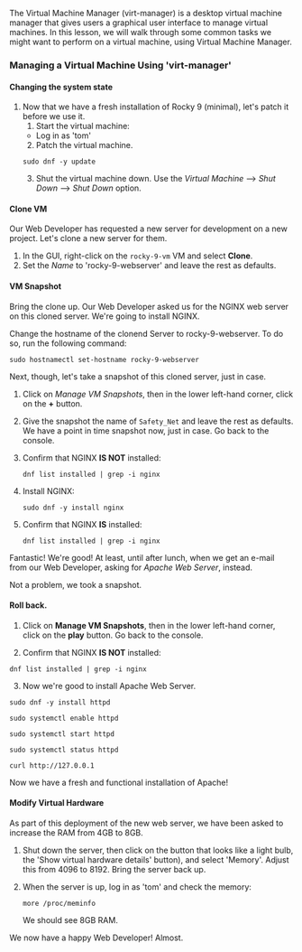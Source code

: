 The Virtual Machine Manager (virt-manager) is a desktop virtual machine manager that gives users a graphical user interface to manage virtual machines.  In this lesson, we will walk through some common tasks we might want to perform on a virtual machine, using Virtual Machine Manager.

### Managing a Virtual Machine Using 'virt-manager'

#### Changing the system state

1. Now that we have a fresh installation of Rocky 9 (minimal), let's patch it before we use it.
    1. Start the virtual machine:
      - Log in as 'tom'
    2. Patch the virtual machine.
    ```
    sudo dnf -y update
    ```
    3. Shut the virtual machine down.  Use the *Virtual Machine* --> *Shut Down* --> *Shut Down* option.

#### Clone VM

Our Web Developer has requested a new server for development on a new project.  Let's clone a new server for them.

1. In the GUI, right-click on the `rocky-9-vm` VM and select **Clone**.  
2. Set the *Name* to 'rocky-9-webserver' and leave the rest as defaults.

#### VM Snapshot

Bring the clone up.  Our Web Developer asked us for the NGINX web server on this cloned server.  We're going to install NGINX.

Change the hostname of the clonend Server to rocky-9-webserver. To do so, run the following command:
```
sudo hostnamectl set-hostname rocky-9-webserver
```

Next, though, let's take a snapshot of this cloned server, just in case.

1. Click on *Manage VM Snapshots*, then in the lower left-hand corner, click on the **+** button.

2. Give the snapshot the name of `Safety_Net` and leave the rest as defaults.  We have a point in time snapshot now, just in case.  Go back to the console.

3. Confirm that NGINX **IS NOT** installed:

    ```
    dnf list installed | grep -i nginx
    ```

4. Install NGINX:

    ```
    sudo dnf -y install nginx
    ```

5. Confirm that NGINX **IS** installed:

    ```
    dnf list installed | grep -i nginx
    ```

Fantastic!  We're good! At least, until after lunch, when we get an e-mail from our Web Developer, asking for *Apache Web Server*, instead.

Not a problem, we took a snapshot.  

#### Roll back.

1. Click on **Manage VM Snapshots**, then in the lower left-hand corner, click on the **play** button.  Go back to the console.

2. Confirm that NGINX **IS NOT** installed:

```
dnf list installed | grep -i nginx
```

3. Now we're good to install Apache Web Server.
```
sudo dnf -y install httpd
```
```
sudo systemctl enable httpd
```
```
sudo systemctl start httpd
```
```
sudo systemctl status httpd
```
```
curl http://127.0.0.1
```
Now we have a fresh and functional installation of Apache!

#### Modify Virtual Hardware

As part of this deployment of the new web server, we have been asked to increase the RAM from 4GB to 8GB.

1. Shut down the server, then click on the button that looks like a light bulb, the 'Show virtual hardware details' button), and select 'Memory'.  Adjust this from 4096 to 8192.  Bring the server back up.

2. When the server is up, log in as 'tom' and check the memory:
    ```
    more /proc/meminfo
    ```
    We should see 8GB RAM.

We now have a happy Web Developer!  Almost.